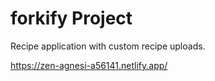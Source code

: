 # forkify Project

Recipe application with custom recipe uploads.

https://zen-agnesi-a56141.netlify.app/


